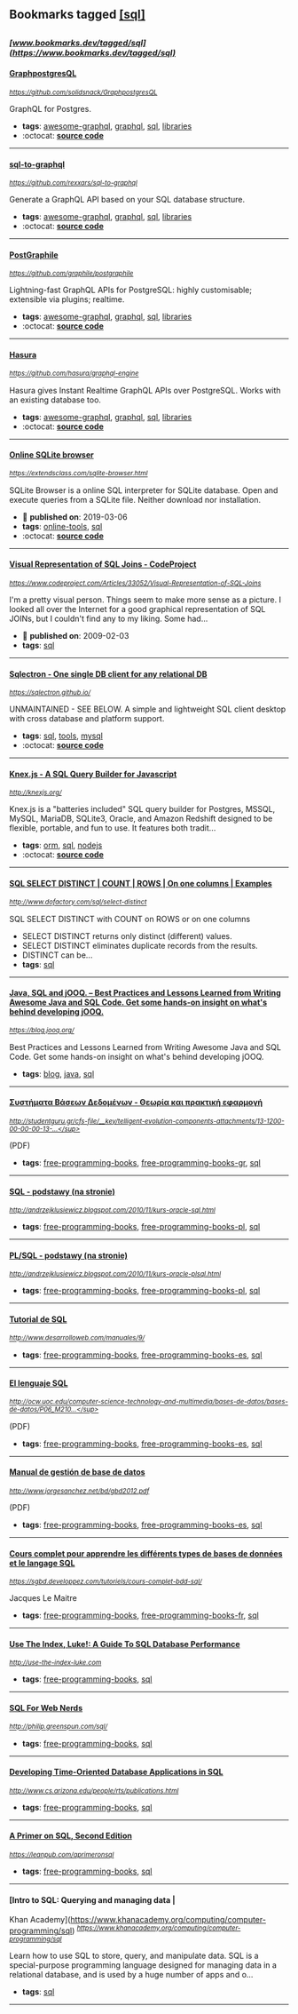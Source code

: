 ## Bookmarks tagged [[sql]](https://www.bookmarks.dev?q=[sql])

_<sup><sup>[www.bookmarks.dev/tagged/sql](https://www.bookmarks.dev/tagged/sql)</sup></sup>_
---
#### [GraphpostgresQL](https://github.com/solidsnack/GraphpostgresQL)
_<sup>https://github.com/solidsnack/GraphpostgresQL</sup>_

GraphQL for Postgres.
* **tags**: [awesome-graphql](../tagged/awesome-graphql.md), [graphql](../tagged/graphql.md), [sql](../tagged/sql.md), [libraries](../tagged/libraries.md)
* :octocat: **[source code](https://github.com/solidsnack/GraphpostgresQL)**
---
#### [sql-to-graphql](https://github.com/rexxars/sql-to-graphql)
_<sup>https://github.com/rexxars/sql-to-graphql</sup>_

Generate a GraphQL API based on your SQL database structure.
* **tags**: [awesome-graphql](../tagged/awesome-graphql.md), [graphql](../tagged/graphql.md), [sql](../tagged/sql.md), [libraries](../tagged/libraries.md)
* :octocat: **[source code](https://github.com/rexxars/sql-to-graphql)**
---
#### [PostGraphile](https://github.com/graphile/postgraphile)
_<sup>https://github.com/graphile/postgraphile</sup>_

Lightning-fast GraphQL APIs for PostgreSQL: highly customisable; extensible via plugins; realtime.
* **tags**: [awesome-graphql](../tagged/awesome-graphql.md), [graphql](../tagged/graphql.md), [sql](../tagged/sql.md), [libraries](../tagged/libraries.md)
* :octocat: **[source code](https://github.com/graphile/postgraphile)**
---
#### [Hasura](https://github.com/hasura/graphql-engine)
_<sup>https://github.com/hasura/graphql-engine</sup>_

Hasura gives Instant Realtime GraphQL APIs over PostgreSQL. Works with an existing database too.
* **tags**: [awesome-graphql](../tagged/awesome-graphql.md), [graphql](../tagged/graphql.md), [sql](../tagged/sql.md), [libraries](../tagged/libraries.md)
* :octocat: **[source code](https://github.com/hasura/graphql-engine)**
---
#### [Online SQLite browser](https://extendsclass.com/sqlite-browser.html)
_<sup>https://extendsclass.com/sqlite-browser.html</sup>_

SQLite Browser is a online SQL interpreter for SQLite database. Open and execute queries from a SQLite file. Neither download nor installation.
* :calendar: **published on**: 2019-03-06
* **tags**: [online-tools](../tagged/online-tools.md), [sql](../tagged/sql.md)
* :octocat: **[source code](https://github.com/hautdefrance/Web-GUI-for-SQLite)**
---
#### [Visual Representation of SQL Joins - CodeProject](https://www.codeproject.com/Articles/33052/Visual-Representation-of-SQL-Joins)
_<sup>https://www.codeproject.com/Articles/33052/Visual-Representation-of-SQL-Joins</sup>_

I'm a pretty visual person. Things seem to make more sense as a picture. I looked all over the Internet for a good graphical representation of SQL JOINs, but I couldn't find any to my liking. Some had...
* :calendar: **published on**: 2009-02-03
* **tags**: [sql](../tagged/sql.md)
---
#### [Sqlectron - One single DB client for any relational DB](https://sqlectron.github.io/)
_<sup>https://sqlectron.github.io/</sup>_

UNMAINTAINED - SEE BELOW. A simple and lightweight SQL client desktop with cross database and platform support.
* **tags**: [sql](../tagged/sql.md), [tools](../tagged/tools.md), [mysql](../tagged/mysql.md)
* :octocat: **[source code](https://github.com/sqlectron/sqlectron-gui/)**
---
#### [Knex.js - A SQL Query Builder for Javascript](http://knexjs.org/)
_<sup>http://knexjs.org/</sup>_

Knex.js is a "batteries included" SQL query builder for Postgres, MSSQL, MySQL, MariaDB, SQLite3, Oracle, and Amazon Redshift designed to be flexible, portable, and fun to use. It features both tradit...
* **tags**: [orm](../tagged/orm.md), [sql](../tagged/sql.md), [nodejs](../tagged/nodejs.md)
* :octocat: **[source code](https://github.com/tgriesser/knex)**
---
#### [SQL SELECT DISTINCT | COUNT | ROWS | On one columns | Examples](http://www.dofactory.com/sql/select-distinct)
_<sup>http://www.dofactory.com/sql/select-distinct</sup>_

SQL SELECT DISTINCT with COUNT on ROWS or on one columns

* SELECT DISTINCT returns only distinct (different) values.
* SELECT DISTINCT eliminates duplicate records from the results.
* DISTINCT can be...
* **tags**: [sql](../tagged/sql.md)
---
#### [Java, SQL and jOOQ. – Best Practices and Lessons Learned from Writing Awesome Java and SQL Code. Get some hands-on insight on what's behind developing jOOQ.](https://blog.jooq.org/)
_<sup>https://blog.jooq.org/</sup>_

Best Practices and Lessons Learned from Writing Awesome Java and SQL Code. Get some hands-on insight on what's behind developing jOOQ.
* **tags**: [blog](../tagged/blog.md), [java](../tagged/java.md), [sql](../tagged/sql.md)
---
#### [Συστήματα Βάσεων Δεδομένων - Θεωρία και πρακτική εφαρμογή](http://studentguru.gr/cfs-file/__key/telligent-evolution-components-attachments/13-1200-00-00-00-13-46-27/vaseis_5F00_dedomenwn.pdf)
_<sup>http://studentguru.gr/cfs-file/__key/telligent-evolution-components-attachments/13-1200-00-00-00-13-...</sup>_

(PDF)
* **tags**: [free-programming-books](../tagged/free-programming-books.md), [free-programming-books-gr](../tagged/free-programming-books-gr.md), [sql](../tagged/sql.md)
---
#### [SQL - podstawy (na stronie)](http://andrzejklusiewicz.blogspot.com/2010/11/kurs-oracle-sql.html)
_<sup>http://andrzejklusiewicz.blogspot.com/2010/11/kurs-oracle-sql.html</sup>_

* **tags**: [free-programming-books](../tagged/free-programming-books.md), [free-programming-books-pl](../tagged/free-programming-books-pl.md), [sql](../tagged/sql.md)
---
#### [PL/SQL - podstawy (na stronie)](http://andrzejklusiewicz.blogspot.com/2010/11/kurs-oracle-plsql.html)
_<sup>http://andrzejklusiewicz.blogspot.com/2010/11/kurs-oracle-plsql.html</sup>_

* **tags**: [free-programming-books](../tagged/free-programming-books.md), [free-programming-books-pl](../tagged/free-programming-books-pl.md), [sql](../tagged/sql.md)
---
#### [Tutorial de SQL](http://www.desarrolloweb.com/manuales/9/)
_<sup>http://www.desarrolloweb.com/manuales/9/</sup>_

* **tags**: [free-programming-books](../tagged/free-programming-books.md), [free-programming-books-es](../tagged/free-programming-books-es.md), [sql](../tagged/sql.md)
---
#### [El lenguaje SQL](http://ocw.uoc.edu/computer-science-technology-and-multimedia/bases-de-datos/bases-de-datos/P06_M2109_02149.pdf)
_<sup>http://ocw.uoc.edu/computer-science-technology-and-multimedia/bases-de-datos/bases-de-datos/P06_M210...</sup>_

(PDF)
* **tags**: [free-programming-books](../tagged/free-programming-books.md), [free-programming-books-es](../tagged/free-programming-books-es.md), [sql](../tagged/sql.md)
---
#### [Manual de gestión de base de datos](http://www.jorgesanchez.net/bd/gbd2012.pdf)
_<sup>http://www.jorgesanchez.net/bd/gbd2012.pdf</sup>_

(PDF)
* **tags**: [free-programming-books](../tagged/free-programming-books.md), [free-programming-books-es](../tagged/free-programming-books-es.md), [sql](../tagged/sql.md)
---
#### [Cours complet pour apprendre les différents types de bases de données et le langage SQL](https://sgbd.developpez.com/tutoriels/cours-complet-bdd-sql/)
_<sup>https://sgbd.developpez.com/tutoriels/cours-complet-bdd-sql/</sup>_

Jacques Le Maitre
* **tags**: [free-programming-books](../tagged/free-programming-books.md), [free-programming-books-fr](../tagged/free-programming-books-fr.md), [sql](../tagged/sql.md)
---
#### [Use The Index, Luke!: A Guide To SQL Database Performance](http://use-the-index-luke.com)
_<sup>http://use-the-index-luke.com</sup>_

* **tags**: [free-programming-books](../tagged/free-programming-books.md), [sql](../tagged/sql.md)
---
#### [SQL For Web Nerds](http://philip.greenspun.com/sql/)
_<sup>http://philip.greenspun.com/sql/</sup>_

* **tags**: [free-programming-books](../tagged/free-programming-books.md), [sql](../tagged/sql.md)
---
#### [Developing Time-Oriented Database Applications in SQL](http://www.cs.arizona.edu/people/rts/publications.html)
_<sup>http://www.cs.arizona.edu/people/rts/publications.html</sup>_

* **tags**: [free-programming-books](../tagged/free-programming-books.md), [sql](../tagged/sql.md)
---
#### [A Primer on SQL, Second Edition](https://leanpub.com/aprimeronsql)
_<sup>https://leanpub.com/aprimeronsql</sup>_

* **tags**: [free-programming-books](../tagged/free-programming-books.md), [sql](../tagged/sql.md)
---
#### [Intro to SQL: Querying and managing data |
Khan Academy](https://www.khanacademy.org/computing/computer-programming/sql)
_<sup>https://www.khanacademy.org/computing/computer-programming/sql</sup>_

Learn how to use SQL to store, query, and manipulate data. SQL is a special-purpose programming language designed for managing data in a relational database, and is used by a huge number of apps and o...
* **tags**: [sql](../tagged/sql.md)
---
